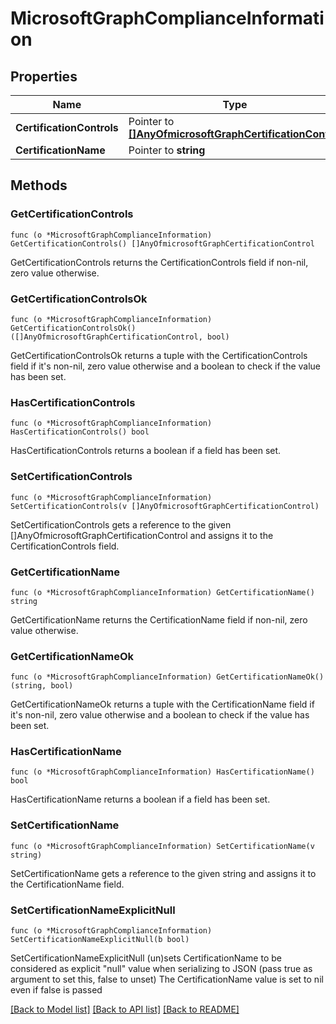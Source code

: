 # MicrosoftGraphComplianceInformation

## Properties

Name | Type | Description | Notes
------------ | ------------- | ------------- | -------------
**CertificationControls** | Pointer to [**[]AnyOfmicrosoftGraphCertificationControl**](anyOf&lt;microsoft.graph.certificationControl&gt;.md) |  | [optional] 
**CertificationName** | Pointer to **string** |  | [optional] 

## Methods

### GetCertificationControls

`func (o *MicrosoftGraphComplianceInformation) GetCertificationControls() []AnyOfmicrosoftGraphCertificationControl`

GetCertificationControls returns the CertificationControls field if non-nil, zero value otherwise.

### GetCertificationControlsOk

`func (o *MicrosoftGraphComplianceInformation) GetCertificationControlsOk() ([]AnyOfmicrosoftGraphCertificationControl, bool)`

GetCertificationControlsOk returns a tuple with the CertificationControls field if it's non-nil, zero value otherwise
and a boolean to check if the value has been set.

### HasCertificationControls

`func (o *MicrosoftGraphComplianceInformation) HasCertificationControls() bool`

HasCertificationControls returns a boolean if a field has been set.

### SetCertificationControls

`func (o *MicrosoftGraphComplianceInformation) SetCertificationControls(v []AnyOfmicrosoftGraphCertificationControl)`

SetCertificationControls gets a reference to the given []AnyOfmicrosoftGraphCertificationControl and assigns it to the CertificationControls field.

### GetCertificationName

`func (o *MicrosoftGraphComplianceInformation) GetCertificationName() string`

GetCertificationName returns the CertificationName field if non-nil, zero value otherwise.

### GetCertificationNameOk

`func (o *MicrosoftGraphComplianceInformation) GetCertificationNameOk() (string, bool)`

GetCertificationNameOk returns a tuple with the CertificationName field if it's non-nil, zero value otherwise
and a boolean to check if the value has been set.

### HasCertificationName

`func (o *MicrosoftGraphComplianceInformation) HasCertificationName() bool`

HasCertificationName returns a boolean if a field has been set.

### SetCertificationName

`func (o *MicrosoftGraphComplianceInformation) SetCertificationName(v string)`

SetCertificationName gets a reference to the given string and assigns it to the CertificationName field.

### SetCertificationNameExplicitNull

`func (o *MicrosoftGraphComplianceInformation) SetCertificationNameExplicitNull(b bool)`

SetCertificationNameExplicitNull (un)sets CertificationName to be considered as explicit "null" value
when serializing to JSON (pass true as argument to set this, false to unset)
The CertificationName value is set to nil even if false is passed

[[Back to Model list]](../README.md#documentation-for-models) [[Back to API list]](../README.md#documentation-for-api-endpoints) [[Back to README]](../README.md)


